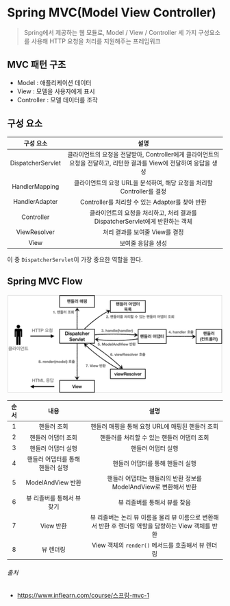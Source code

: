# Spring MVC(Model View Controller)

> Spring에서 제공하는 웹 모듈로, Model / View / Controller 세 가지 구성요소를 사용해 HTTP 요청을 처리를 지원해주는 프레임워크

## MVC 패턴 구조

- Model : 애플리케이션 데이터
- View : 모델을 사용자에게 표시
- Controller : 모델 데이터를 조작

## 구성 요소

|       구성 요소       |                                    설명                                    |
|:-----------------:|:------------------------------------------------------------------------:|
| DispatcherServlet | 클라이언트의 요청을 전달받아, Controller에게 클라이언트의 요청을 전달하고, 리턴한 결과를 View에 전달하여 응답을 생성 |
|  HandlerMapping   |              클라이언트의 요청 URL을 분석하여, 해당 요청을 처리할 Controller를 결정              |
|  HandlerAdapter   |                   Controller를 처리할 수 있는 Adapter를 찾아 반환                    |
|    Controller     |           클라이언트의 요청을 처리하고, 처리 결과를 DispatcherServlet에게 반환하는 객체            |
|   ViewResolver    |                           처리 결과를 보여줄 View를 결정                            |
|       View        |                                보여줄 응답을 생성                                |

이 중 `DispatcherServlet`이 가장 중요한 역할을 한다.

## Spring MVC Flow

![img.png](../image/spring_mvc_flow.png)

| 순서  |         내용         |                              설명                              |
|:---:|:------------------:|:------------------------------------------------------------:|
|  1  |       핸들러 조회       |                핸들러 매핑을 통해 요청 URL에 매핑된 핸들러 조회                 |
|  2  |     핸들러 어댑터 조회     |                   핸들러를 처리할 수 있는 핸들러 어댑터 조회                   |
|  3  |     핸들러 어댑터 실행     |                          핸들러 어댑터 실행                          |
|  4  | 핸들러 어댑터를 통해 핸들러 실행 |                      핸들러 어댑터를 통해 핸들러 실행                      |
|  5  |  ModelAndView 반환   |          핸들러 어댑터는 핸들러의 반환 정보를 ModelAndView로 변환해서 반환          |
|  6  |  뷰 리졸버를 통해서 뷰 찾기   |                       뷰 리졸버를 통해서 뷰를 찾음                       |
|  7  |      View 반환       | 뷰 리졸버는 논리 뷰 이름을 물리 뷰 이름으로 변환해서 반환 후 렌더링 역할을 담항하는 View 객체를 반환 |
|  8  |       뷰 렌더링        |             View 객체의 `render()` 메서드를 호출해서 뷰 렌더링              |

###### 출처

- https://www.inflearn.com/course/스프링-mvc-1